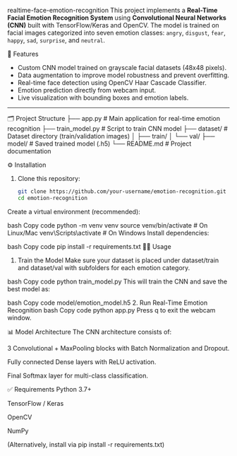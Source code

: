 realtime-face-emotion-recognition
This project implements a **Real-Time Facial Emotion Recognition System** using **Convolutional Neural Networks (CNN)** built with TensorFlow/Keras and OpenCV.   The model is trained on facial images categorized into seven emotion classes:   `angry`, `disgust`, `fear`, `happy`, `sad`, `surprise`, and `neutral`.

📌 Features
- Custom CNN model trained on grayscale facial datasets (48x48 pixels).
- Data augmentation to improve model robustness and prevent overfitting.
- Real-time face detection using OpenCV Haar Cascade Classifier.
- Emotion prediction directly from webcam input.
- Live visualization with bounding boxes and emotion labels.

---

🗂️ Project Structure
├── app.py # Main application for real-time emotion recognition
├── train_model.py # Script to train CNN model
├── dataset/ # Dataset directory (train/validation images)
│ ├── train/
│ └── val/
├── model/ # Saved trained model (.h5)
└── README.md # Project documentation


⚙ Installation
1. Clone this repository:
   ```bash
   git clone https://github.com/your-username/emotion-recognition.git
   cd emotion-recognition
Create a virtual environment (recommended):

bash
Copy code
python -m venv venv
source venv/bin/activate    # On Linux/Mac
venv\Scripts\activate       # On Windows
Install dependencies:

bash
Copy code
pip install -r requirements.txt
🧑‍💻 Usage
1. Train the Model
Make sure your dataset is placed under dataset/train and dataset/val with subfolders for each emotion category.

bash
Copy code
python train_model.py
This will train the CNN and save the best model as:

bash
Copy code
model/emotion_model.h5
2. Run Real-Time Emotion Recognition
bash
Copy code
python app.py
Press q to exit the webcam window.

📊 Model Architecture
The CNN architecture consists of:

3 Convolutional + MaxPooling blocks with Batch Normalization and Dropout.

Fully connected Dense layers with ReLU activation.

Final Softmax layer for multi-class classification.

✅ Requirements
Python 3.7+

TensorFlow / Keras

OpenCV

NumPy

(Alternatively, install via pip install -r requirements.txt)
